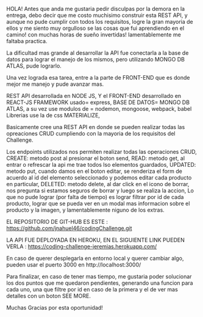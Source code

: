 HOLA! Antes que anda me gustaria pedir disculpas por la demora en la entrega,
debo decir que me costo muchisimo construir esta REST API, y aunque no pude cumplir con todos los requisitos,
logre la gran mayoria de ellos y me siento muy orgulloso se las cosas que fui aprendiendo en el camino! con muchas horas de sueño invertidas! lamentablemente me faltaba practica.

La dificultad mas grande al desarrollar la API fue  conectarla a la base de datos para lograr el manejo de los mismos, 
pero utilizando MONGO DB ATLAS, pude lograrlo. 

Una vez lograda esa tarea, entre a la parte de FRONT-END que es donde mejor me manejo y pude avanzar mas.

REST API desarrollada en NODE JS,
Y el FRONT-END desarrollado en REACT-JS
FRAMEWORK usado= express, 
BASE DE DATOS= MONGO DB ATLAS, 
a su vez use modulos de = nodemon, mongoose, webpack, babel
Librerias use la de css MATERIALIZE,

Basicamente cree una REST API en donde se pueden realizar todas las opreaciones CRUD
cumpliendo con la mayoria de los requisitos del Challenge.

Los endpoints utilizados nos permiten realizar todas las operaciones CRUD, 
CREATE: metodo post al presionar el boton send,
READ: metodo get, al entrar o refrescar la api me trae todos lso elementos guardados,
UPDATED: metodo put, cuando damos en el boton editar, se renderiza el form de acuerdo al id del 
elemento seleccionado y podemos editar cada producto en particular,
DELETED: metodo delete, al dar click en el icono de borrar, nos pregunta si estamos seguros de borrar y
luego se realiza la accion,
Lo que no pude lograr (por falta de tiempo) es lograr filtrar por id de cada producto, 
lograr que se pueda ver en un modal mas informacion sobre el producto y la imagen, y lamentablemente niguno de los extras.

EL REPOSITORIO DE GIT-HUB ES ESTE : https://github.com/jnahuel46/codingChallenge.git

LA API FUE DEPLOYADA EN HEROKU, EN EL SIGUIENTE LINK PUEDEN VERLA : https://coding-challenge-jeremias.herokuapp.com/

En caso de querer desplegarla en entorno local y querer cambiar algo, pueden usar el puerto 3000 en http://localhost:3000/

Para finalizar, en caso de tener mas tiempo, me gustaria poder solucionar los dos puntos que me quedaron pendientes,
generando una funcion para cada uno, una que filtre por id en caso de la primera y el de ver mas detalles con un boton SEE MORE.

Muchas Gracias por esta oportunidad!
